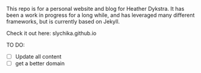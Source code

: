 This repo is for a personal website and blog for Heather Dykstra. 
It has been a work in progress for a long while, and has leveraged many 
different frameworks, but is currently based on Jekyll. 

Check it out here:
slychika.github.io

TO DO:

- [ ] Update all content 
- [ ] get a better domain